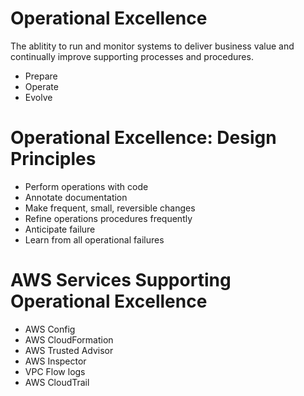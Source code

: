 # Operational Excellence
The ablitity to run and monitor systems to deliver business value and continually improve supporting processes and procedures.
- Prepare
- Operate
- Evolve

# Operational Excellence: Design Principles
- Perform operations with code
- Annotate documentation
- Make frequent, small, reversible changes
- Refine operations procedures frequently
- Anticipate failure
- Learn from all operational failures

# AWS Services Supporting Operational Excellence
- AWS Config
- AWS CloudFormation
- AWS Trusted Advisor
- AWS Inspector
- VPC Flow logs
- AWS CloudTrail